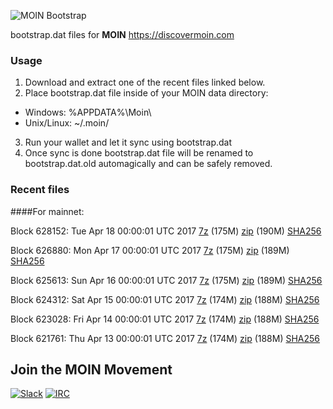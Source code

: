 ![MOIN Bootstrap](https://i.imgur.com/KjM1jMp.jpg)

bootstrap.dat files for **MOIN** https://discovermoin.com

### Usage

1. Download and extract one of the recent files linked below.
2. Place bootstrap.dat file inside of your MOIN data directory:
 - Windows: %APPDATA%\Moin\
 - Unix/Linux: ~/.moin/
3. Run your wallet and let it sync using bootstrap.dat
4. Once sync is done bootstrap.dat file will be renamed to bootstrap.dat.old automagically and can be safely removed.


### Recent files

####For mainnet:

Block 628152: Tue Apr 18 00:00:01 UTC 2017 [7z](https://transfer.sh/j0jty/bootstrap.dat.20170418.7z) (175M) [zip](https://transfer.sh/tpRoG/bootstrap.dat.20170418.zip) (190M) [SHA256](https://transfer.sh/cV137/sha256.txt)

Block 626880: Mon Apr 17 00:00:01 UTC 2017 [7z](https://transfer.sh/AQlgI/bootstrap.dat.20170417.7z) (175M) [zip](https://transfer.sh/MKjys/bootstrap.dat.20170417.zip) (189M) [SHA256](https://transfer.sh/fjzCY/sha256.txt)

Block 625613: Sun Apr 16 00:00:01 UTC 2017 [7z](https://transfer.sh/cnCdY/bootstrap.dat.20170416.7z) (175M) [zip](https://transfer.sh/bYyf6/bootstrap.dat.20170416.zip) (189M) [SHA256](https://transfer.sh/d11Uv/sha256.txt)

Block 624312: Sat Apr 15 00:00:01 UTC 2017 [7z](https://transfer.sh/LDWtz/bootstrap.dat.20170415.7z) (174M) [zip](https://transfer.sh/nvVk3/bootstrap.dat.20170415.zip) (188M) [SHA256](https://transfer.sh/iI0a8/sha256.txt)

Block 623028: Fri Apr 14 00:00:01 UTC 2017 [7z](https://transfer.sh/4I90y/bootstrap.dat.20170414.7z) (174M) [zip](https://transfer.sh/1yC10/bootstrap.dat.20170414.zip) (188M) [SHA256](https://transfer.sh/QiBSS/sha256.txt)

Block 621761: Thu Apr 13 00:00:01 UTC 2017 [7z](https://transfer.sh/14qrCg/bootstrap.dat.20170413.7z) (174M) [zip](https://transfer.sh/5kgPz/bootstrap.dat.20170413.zip) (188M) [SHA256](https://transfer.sh/fqvve/sha256.txt)

## Join the MOIN Movement

[![Slack](https://i.imgur.com/Xy0IEJN.png)](https://discovermoin.herokuapp.com)
[![IRC](http://i.imgur.com/amUnKGQ.png)](https://kiwiirc.com/client/irc.freenode.net/#moin-crypto)
